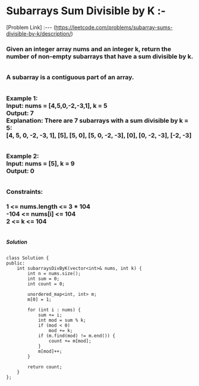 # Subarrays Sum Divisible by K :-

[Problem Link] :--- (https://leetcode.com/problems/subarray-sums-divisible-by-k/description/)

<h3>
Given an integer array nums and an integer k, return the number of non-empty subarrays that have a sum divisible by k.<br><br>

A subarray is a contiguous part of an array.<br><br>

Example 1:<br>
Input: nums = [4,5,0,-2,-3,1], k = 5<br>
Output: 7<br>
Explanation: There are 7 subarrays with a sum divisible by k = 5:<br>
[4, 5, 0, -2, -3, 1], [5], [5, 0], [5, 0, -2, -3], [0], [0, -2, -3], [-2, -3]<br><br>

Example 2:<br>
Input: nums = [5], k = 9<br>
Output: 0<br><br>
 
Constraints:<br><br>
1 <= nums.length <= 3 * 104<br>
-104 <= nums[i] <= 104<br>
2 <= k <= 104<br><br>
  
</h3>

***Solution***

```

class Solution {
public:
    int subarraysDivByK(vector<int>& nums, int k) {
        int n = nums.size();
        int sum = 0;
        int count = 0;

        unordered_map<int, int> m;
        m[0] = 1;

        for (int i : nums) {
            sum += i;
            int mod = sum % k;
            if (mod < 0)
                mod += k;
            if (m.find(mod) != m.end()) {
                count += m[mod];
            }
            m[mod]++;
        }

        return count;
    }
};

```

